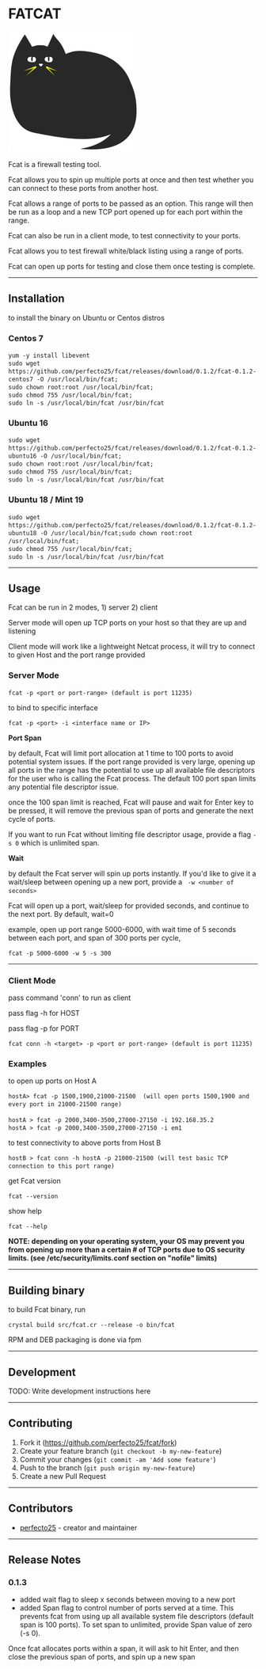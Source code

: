 # FATCAT

![Fatcat](fatcat.png)

Fcat is a firewall testing tool.

Fcat allows you to spin up multiple ports at once and then test whether you can connect to these ports from another host.

Fcat allows a range of ports to be passed as an option. This range will then be run as a loop and a new TCP port opened up for each port within the range.

Fcat can also be run in a client mode, to test connectivity to your ports.

Fcat allows you to test firewall white/black listing using a range of ports.

Fcat can open up ports for testing and close them once testing is complete.

---

## Installation

to install the binary on Ubuntu or Centos distros

### Centos 7

    yum -y install libevent
    sudo wget https://github.com/perfecto25/fcat/releases/download/0.1.2/fcat-0.1.2-centos7 -O /usr/local/bin/fcat;
    sudo chown root:root /usr/local/bin/fcat;
    sudo chmod 755 /usr/local/bin/fcat;
    sudo ln -s /usr/local/bin/fcat /usr/bin/fcat

### Ubuntu 16

    sudo wget https://github.com/perfecto25/fcat/releases/download/0.1.2/fcat-0.1.2-ubuntu16 -O /usr/local/bin/fcat;
    sudo chown root:root /usr/local/bin/fcat;
    sudo chmod 755 /usr/local/bin/fcat;
    sudo ln -s /usr/local/bin/fcat /usr/bin/fcat

### Ubuntu 18 / Mint 19

    sudo wget https://github.com/perfecto25/fcat/releases/download/0.1.2/fcat-0.1.2-ubuntu18 -O /usr/local/bin/fcat;sudo chown root:root /usr/local/bin/fcat;
    sudo chmod 755 /usr/local/bin/fcat;
    sudo ln -s /usr/local/bin/fcat /usr/bin/fcat

---

## Usage

Fcat can be run in 2 modes, 1) server 2) client

Server mode will open up TCP ports on your host so that they are up and listening

Client mode will work like a lightweight Netcat process, it will try to connect to given Host and the port range provided

### Server Mode

    fcat -p <port or port-range> (default is port 11235)

to bind to specific interface

    fcat -p <port> -i <interface name or IP>

**Port Span**

by default, Fcat will limit port allocation at 1 time to 100 ports to avoid potential system issues. If the port range provided is very large, opening up all ports in the range has the potential to use up all available file descriptors for the user who is calling the Fcat process. The default 100 port span limits any potential file descriptor issue. 

once the 100 span limit is reached, Fcat will pause and wait for Enter key to be pressed, it will remove the previous span of ports and generate the next cycle of ports.

If you want to run Fcat without limiting file descriptor usage, provide a flag ```-s 0``` which is unlimited span.  

**Wait**

by default the Fcat server will spin up ports instantly. If you'd like to give it a wait/sleep between opening up a new port, provide a ``` -w <number of seconds>```

Fcat will open up a port, wait/sleep for provided seconds, and continue to the next port. By default, wait=0


example, open up port range 5000-6000, with wait time of 5 seconds between each port, and span of 300 ports per cycle,

```
fcat -p 5000-6000 -w 5 -s 300
```

---
### Client Mode

pass command 'conn' to run as client

pass flag -h for HOST

pass flag -p for PORT

    fcat conn -h <target> -p <port or port-range> (default is port 11235)

### Examples

to open up ports on Host A

    hostA> fcat -p 1500,1900,21000-21500  (will open ports 1500,1900 and every port in 21000-21500 range)

    hostA > fcat -p 2000,3400-3500,27000-27150 -i 192.168.35.2
    hostA > fcat -p 2000,3400-3500,27000-27150 -i em1

to test connectivity to above ports from Host B

    hostB > fcat conn -h hostA -p 21000-21500 (will test basic TCP connection to this port range)

get Fcat version

    fcat --version

show help

    fcat --help

**NOTE: depending on your operating system, your OS may prevent you from opening up more than a certain # of TCP ports due to OS security limits. (see /etc/security/limits.conf section on "nofile" limits)**

---

## Building binary

to build Fcat binary, run

    crystal build src/fcat.cr --release -o bin/fcat

RPM and DEB packaging is done via fpm

---

## Development

TODO: Write development instructions here

---

## Contributing

1. Fork it (<https://github.com/perfecto25/fcat/fork>)
2. Create your feature branch (`git checkout -b my-new-feature`)
3. Commit your changes (`git commit -am 'Add some feature'`)
4. Push to the branch (`git push origin my-new-feature`)
5. Create a new Pull Request

---

## Contributors

- [perfecto25](https://github.com/perfecto25) - creator and maintainer

---

## Release Notes

### 0.1.3

- added wait flag to sleep x seconds between moving to a new port
- added Span flag to control number of ports served at a time. This prevents fcat from using up all available system file descriptors (default span is 100 ports). To set span to unlimited, provide Span value of zero (-s 0).

Once fcat allocates ports within a span, it will ask to hit Enter, and then close the previous span of ports, and spin up a new span
